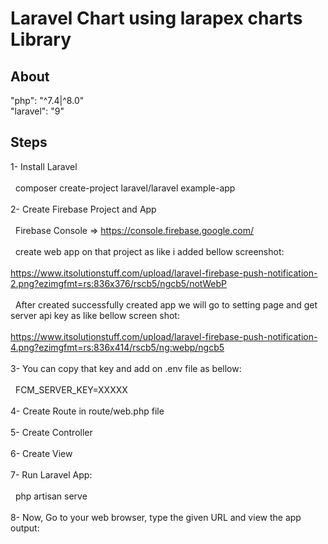 <h1>Laravel Chart using <b>larapex charts Library</b></h1>

## About

"php": "^7.4|^8.0"<br>
"laravel": "9"<br>

## Steps

1- Install Laravel<br><br>
&nbsp;&nbsp;composer create-project laravel/laravel example-app<br><br>
2- Create Firebase Project and App<br><br>
&nbsp;&nbsp;Firebase Console => https://console.firebase.google.com/<br><br>
&nbsp;&nbsp;create web app on that project as like i added bellow screenshot:<br><br>
https://www.itsolutionstuff.com/upload/laravel-firebase-push-notification-2.png?ezimgfmt=rs:836x376/rscb5/ngcb5/notWebP<br><br>
&nbsp;&nbsp;After created successfully created app we will go to setting page and get server api key as like bellow screen shot:<br><br>
https://www.itsolutionstuff.com/upload/laravel-firebase-push-notification-4.png?ezimgfmt=rs:836x414/rscb5/ng:webp/ngcb5<br><br>
3- You can copy that key and add on .env file as bellow:<br><br>
&nbsp;&nbsp;FCM_SERVER_KEY=XXXXX<br><br>
4- Create Route in route/web.php file<br><br>
5- Create Controller<br><br>
6- Create View<br><br>
7- Run Laravel App:<br><br>
&nbsp;&nbsp;php artisan serve<br><br>
8- Now, Go to your web browser, type the given URL and view the app output:<br><br>
